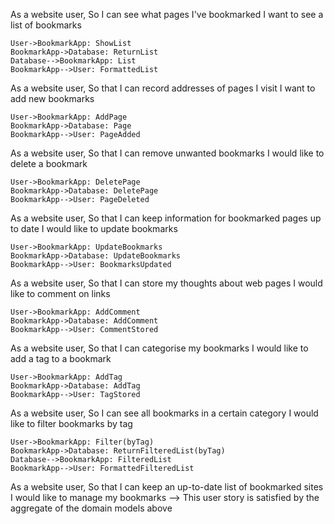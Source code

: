 As a website user,
So I can see what pages I've bookmarked
I want to see a list of bookmarks

```puml
User->BookmarkApp: ShowList
BookmarkApp->Database: ReturnList
Database-->BookmarkApp: List
BookmarkApp-->User: FormattedList
```

As a website user,
So that I can record addresses of pages I visit
I want to add new bookmarks

```puml
User->BookmarkApp: AddPage
BookmarkApp->Database: Page
BookmarkApp-->User: PageAdded
```

As a website user,
So that I can remove unwanted bookmarks
I would like to delete a bookmark

```puml
User->BookmarkApp: DeletePage
BookmarkApp->Database: DeletePage
BookmarkApp-->User: PageDeleted
```

As a website user,
So that I can keep information for bookmarked pages up to date
I would like to update bookmarks

```puml
User->BookmarkApp: UpdateBookmarks
BookmarkApp->Database: UpdateBookmarks
BookmarkApp-->User: BookmarksUpdated
```

As a website user,
So that I can store my thoughts about web pages
I would like to comment on links

```puml
User->BookmarkApp: AddComment
BookmarkApp->Database: AddComment
BookmarkApp-->User: CommentStored
```

As a website user,
So that I can categorise my bookmarks
I would like to add a tag to a bookmark

```puml
User->BookmarkApp: AddTag
BookmarkApp->Database: AddTag
BookmarkApp-->User: TagStored
```

As a website user,
So I can see all bookmarks in a certain category
I would like to filter bookmarks by tag

```puml
User->BookmarkApp: Filter(byTag)
BookmarkApp->Database: ReturnFilteredList(byTag)
Database-->BookmarkApp: FilteredList
BookmarkApp-->User: FormattedFilteredList
```

As a website user,
So that I can keep an up-to-date list of bookmarked sites
I would like to manage my bookmarks
--> This user story is satisfied by the aggregate of the domain models above 
